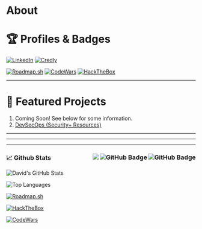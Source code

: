 # About

# 🏆 Profiles & Badges
[![LinkedIn](https://img.shields.io/badge/LinkedIn-Connect-blue?style=for-the-badge&logo=linkedin)](https://linkedin.com/in/davidmbusey)
[![Credly](https://img.shields.io/badge/Credly-Certs-orange?style=for-the-badge&logo=credly)](https://www.credly.com/users/david-busey.6b833ab3)

[![Roadmap.sh](https://img.shields.io/badge/Roadmap.sh-Profile-brightgreen?style=for-the-badge&logo=roadmapdotsh)](https://roadmap.sh/u/davidmbusey)
[![CodeWars](https://img.shields.io/badge/CodeWars-Profile-red?style=for-the-badge&logo=codewars)](https://www.codewars.com/users/DavidMBusey)
[![HackTheBox](https://img.shields.io/badge/HackTheBox-Profile-9FEF00?style=for-the-badge&logo=hackthebox)](https://app.hackthebox.com/profile/978007)


--- 

# 🌟 Featured Projects
1. Coming Soon! See below for some information.
2. [DevSecOps (Security+ Resources)](https://github.com/DavidMBusey/devsecops)

---


---



---

### 📈 Github Stats <img align="right" src="https://img.shields.io/github/stars/davidmbusey?label=Stars&style=social" alt="GitHub Badge"> <a href="https://github.com/davidmbusey?tab=followers"><img align="right" src="https://img.shields.io/github/followers/davidmbusey?label=Followers&style=social" alt="GitHub Badge"></a> <a href="https://github.com/davidmbusey">  <img align="right" src="https://komarev.com/ghpvc/?username=davidmbusey"></a>
![David's GitHub Stats](https://github-readme-stats.vercel.app/api?username=davidmbusey&show_icons=true&theme=radical)

![Top Languages](https://github-readme-stats.vercel.app/api/top-langs/?username=davidmbusey&layout=compact&theme=radical)

[![Roadmap.sh](https://roadmap.sh/card/wide/68b705f22e3a362c22eb4e07?variant=dark)](https://roadmap.sh/u/davidmbusey)

[![HackTheBox](https://www.hackthebox.eu/badge/image/978007)](https://referral.hackthebox.com/mzGDp2U) 

[![CodeWars](https://www.codewars.com/users/DavidMBusey/badges/large)](https://www.codewars.com/r/GbGWjQ)  
